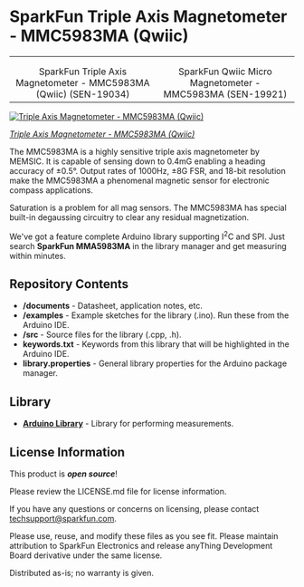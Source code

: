 SparkFun Triple Axis Magnetometer - MMC5983MA (Qwiic)
=====================================================

<table class="table table-hover table-striped table-bordered">
    <tr>
        <th class="text-center"> 
        </th>
        <th class="text-center">
        </th>
    </tr>
    <tr align="center">
        <td><a href="https://www.sparkfun.com/products/19034"><img src="https://cdn.sparkfun.com//assets/parts/1/8/6/3/7/19034-Triple_Axis_Magnetometer_-_MMC5983MA__Qwiic_-01.jpg" alt=""></a></td>
        <td><a href="https://www.sparkfun.com/products/19921"><img src="https://cdn.sparkfun.com/assets/parts/1/9/6/5/3/19921_03.jpg" alt=""></a></td>
    </tr>
    <tr align="center">
        <td>SparkFun Triple Axis Magnetometer - MMC5983MA (Qwiic) (SEN-19034)</td>
        <td>SparkFun Qwiic Micro Magnetometer - MMC5983MA (SEN-19921)</td>
    </tr>
</table>


[![Triple Axis Magnetometer - MMC5983MA (Qwiic)](https://cdn.sparkfun.com//assets/parts/1/8/6/3/7/19034-Triple_Axis_Magnetometer_-_MMC5983MA__Qwiic_-01.jpg)](https://www.sparkfun.com/products/19034)

[*Triple Axis Magnetometer - MMC5983MA (Qwiic)*](https://www.sparkfun.com/products/19034)

The MMC5983MA is a highly sensitive triple axis magnetometer by MEMSIC. It is capable of sensing down to 0.4mG enabling a heading accuracy of ±0.5°. Output rates of 1000Hz, ±8G FSR, and 18-bit resolution make the MMC5983MA a phenomenal magnetic sensor for electronic compass applications.

Saturation is a problem for all mag sensors. The MMC5983MA has special built-in degaussing circuitry to clear any residual magnetization.

We've got a feature complete Arduino library supporting I<sup>2</sup>C and SPI. Just search **SparkFun MMA5983MA** in the library manager and get measuring within minutes.

Repository Contents
-------------------

* **/documents** - Datasheet, application notes, etc.
* **/examples** - Example sketches for the library (.ino). Run these from the Arduino IDE. 
* **/src** - Source files for the library (.cpp, .h).
* **keywords.txt** - Keywords from this library that will be highlighted in the Arduino IDE. 
* **library.properties** - General library properties for the Arduino package manager. 

Library
--------------
* **[Arduino Library](https://github.com/sparkfun/SparkFun_MMC5983MA_Magnetometer_Arduino_Library)** - Library for performing measurements.

License Information
-------------------

This product is _**open source**_! 

Please review the LICENSE.md file for license information. 

If you have any questions or concerns on licensing, please contact techsupport@sparkfun.com.

Please use, reuse, and modify these files as you see fit. Please maintain attribution to SparkFun Electronics and release anyThing Development Board derivative under the same license.

Distributed as-is; no warranty is given.
